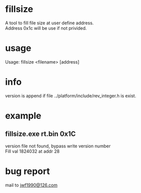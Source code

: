 # fillsize
A tool to fill file size at user define address.<br> Address 0x1c will be use if not privided.

# usage 
Usage: fillsize \<filename\> [address]
# info
version is append if file ../platform/include/rev_integer.h is exist.
# example

## fillsize.exe rt.bin 0x1C
version file not found, bypass write version number<br>
Fill val 1824032 at addr 28
# bug report
mail to jwf1990@126.com


